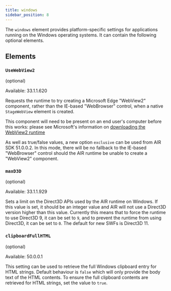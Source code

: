 ```yaml
---
title: windows 
sidebar_position: 8
---
```


The `windows` element provides platform-specific settings for applications running on the Windows operating systems. It can contain the following optional elements.

## Elements

### `UseWebView2`

(optional)

Available: 33.1.1.620

Requests the runtime to try creating a Microsoft Edge "WebView2" component, rather than the IE-based "WebBrowser" control, when a native `StageWebView` element is created.

This component will need to be present on an end user's computer before this works: please see Microsoft's information on [downloading the WebView2 runtime](https://developer.microsoft.com/en-us/microsoft-edge/webview2/#download-section)

As well as true/false values, a new option `exclusive` can be used from AIR SDK 51.0.0.2. In this mode, there will be no fallback to the IE-based "WebBrowser" control should the AIR runtime be unable to create a "WebView2" component.

### `maxD3D`

(optional)

Available: 33.1.1.929

Sets a limit on the Direct3D APIs used by the AIR runtime on Windows. If this value is set, it should be an integer value and AIR will not use a Direct3D version higher than this value.
Currently this means that to force the runtime to use Direct3D 9, it can be set to `9`, and to prevent the runtime from using Direct3D, it can be set to `0`. The default for new SWFs is Direct3D 11.


### `clipboardFullHTML`

(optional)

Available: 50.0.0.1

This setting can be used to retrieve the full Windows clipboard entry for HTML strings. Default behaviour is `false` which will only provide the body text of the HTML contents.
To ensure the full clipboard contents are retrieved for HTML strings, set the value to `true`.



